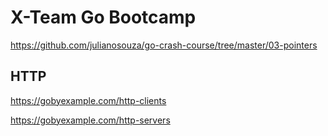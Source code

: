 # X-Team Go Bootcamp

https://github.com/julianosouza/go-crash-course/tree/master/03-pointers

## HTTP

https://gobyexample.com/http-clients

https://gobyexample.com/http-servers
